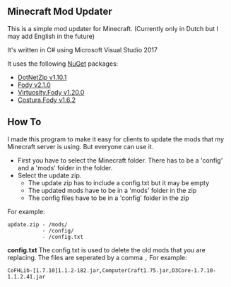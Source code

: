 ## Minecraft Mod Updater
This is a simple mod updater for Minecraft. (Currently only in Dutch but I may add English in the future)

It's written in C# using Microsoft Visual Studio 2017

It uses the following [NuGet](https://www.nuget.org/) packages:
* [DotNetZip v1.10.1](https://www.nuget.org/packages/DotNetZip/)
* [Fody v2.1.0](https://www.nuget.org/packages/Fody/)
* [Virtuosity.Fody v1.20.0](https://www.nuget.org/packages/Virtuosity.Fody/)
* [Costura.Fody v1.6.2](https://www.nuget.org/packages/Costura.Fody/)


## How To

I made this program to make it easy for clients to update the mods that my Minecraft server is using. But everyone can use it.

* First you have to select the Minecraft folder. There has to be a 'config' and a 'mods' folder in the folder.
* Select the update zip.
    * The update zip has to include a config.txt but it may be empty
    * The updated mods have to be in a 'mods' folder in the zip
    * The config files have to be in a 'config' folder in the zip
 
 For example:
 ```
 update.zip - /mods/
            - /config/
            - /config.txt
 ```

**config.txt**
The config.txt is used to delete the old mods that you are replacing. The files are seperated by a comma `,`
For example:
```
CoFHLib-[1.7.10]1.1.2-182.jar,ComputerCraft1.75.jar,D3Core-1.7.10-1.1.2.41.jar
```
